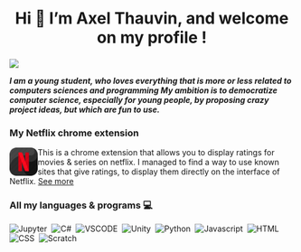 <h1 align = "center"> Hi 👋 I’m Axel Thauvin, and welcome on my profile ! </h1>

<img align="center" src="https://github-readme-stats.vercel.app/api/top-langs/?username=axthauvin&theme=radical&layout=compact" />


<!--
![Anurag's GitHub stats](https://github-readme-stats.vercel.app/api?username=axthauvin&show_icons=true&theme=white)  [![Top Langs](https://github-readme-stats.vercel.app/api/top-langs/?username=axthauvin&theme=white&layout=compact)](https://github.com/anuraghazra/github-readme-stats)
-->

<!--
![Anurag's GitHub stats](https://github-readme-stats.vercel.app/api?username=axthauvin&show_icons=true&theme=white)
-->

***I am a young student, who loves everything that is more or less related to computers sciences and programming My ambition is to democratize computer science, especially for young people, by proposing crazy project ideas, but which are fun to use.***



### My Netflix chrome extension
<img align="left" width="50" height="50" src="./Netflix-icon.png">
This is a chrome extension that allows you to display ratings for movies & series on netflix.
I managed to find a way to use known sites that give ratings, to display them directly on the interface of Netflix.
<a href="https://github.com/Axthauvin/Netflix-better-marks">See more<a/>



<!--
[![Top Langs](https://github-readme-stats.vercel.app/api/top-langs/?username=axthauvin&theme=radical)](https://github.com/anuraghazra/github-readme-stats)
-->


### All my languages & programs 💻
![Jupyter](https://img.shields.io/badge/Jupyter-white?style=plastic&logo=Jupyter)&nbsp;
![C#](https://img.shields.io/badge/C-sharp-white?style=plastic&logo=c-sharp)&nbsp;
![VSCODE](https://img.shields.io/badge/Visual-studio-white?style=plastic&logo=visual-studio&logoColor=007ACC)&nbsp;
![Unity](https://img.shields.io/badge/Unity-white?style=plastic&logo=unity&logoColor=09090c)&nbsp;
![Python](https://img.shields.io/badge/Python-white?style=plastic&logo=python&logoColor=386e9c)&nbsp;
![Javascript](https://img.shields.io/badge/Javascript-white?style=plastic&logo=javascript)&nbsp;
![HTML](https://img.shields.io/badge/Html-white?style=plastic&logo=html5)&nbsp;
![CSS](https://img.shields.io/badge/Css-white?style=plastic&logo=css3&logoColor=007ACC)&nbsp;
![Scratch](https://img.shields.io/badge/Scratch-white?style=plastic&logo=scratch)&nbsp;


